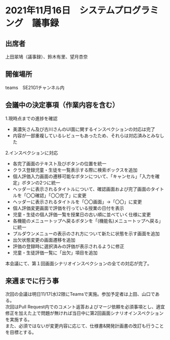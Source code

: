 # 2021年11月16日　システムプログラミング　議事録

## 出席者
上田翠鳩（議事録）、鈴木有里、望月杏奈

## 開催場所
teams　SE21G1チャンネル内

## 会議中の決定事項（作業内容を含む）

1.現時点までの進捗を確認
 - 美濃矢さん及び古川さんのUI面に関するインスペクションの対応は完了
 - 内容が一部重複しているレビューもあったため、それらは対応済みとみなした

2.インスペクションに対応

   - 各完了画面のテキスト及びボタンの位置を統一
   - クラス登録児童・生徒を一覧表示する際に検索ボックスを追加
   - 個人評価入力画面の遷移可能なボタンについて、「キャンセル」「入力を確定」ボタンの2つに統一
   - ヘッダーに表示されるタイトルについて、確認画面および完了画面のタイトルを「〇〇確認」「〇〇完了」に変更
   - ヘッダーに表示されるタイトルを「〇〇画面」→「〇〇」に変更
   - 個人評価変更画面で評価を行っている授業の日付を表示
   - 児童・生徒の個人評価一覧を授業日の古い順に並べていく仕様に変更
   - 各機能のメニュートップへ戻るボタンを「(機能名)メニュートップへ戻る」に統一
   - プルダウンメニューの表示のされ方について新たに状態を示す画面を追加
  - 出欠状態変更の画面遷移を追加
   - 評価の登録時に選択済みの評価が表示されるように修正
   - 児童・生徒評価一覧に「出欠」項目を追加

本会議にて、第１回画面シナリオインスペクションの全ての対応が完了。

## 来週までに行う事
次回の会議は明日11/17(水)2限にTeamsで実施。参加予定者は上田、山口である。  
次回はPull Request内でのコメント返答およびマージ依頼を必須事項とし、適宜修正を加えた上で問題が無ければ当日中に第2回画面シナリオインスペクションを実施する。  
また、必須ではないが変更内容に応じて、仕様書&開発計画書の改訂も行うことを目標とする。
